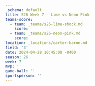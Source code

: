 ```yaml
---
_schema: default
title: S26 Week 7 - Lime vs Neon Pink
teams-score:
  - team: _teams/s26-lime-shock.md
    score:
  - team: _teams/s26-neon-pink.md
    score:
location: _locations/carter-baron.md
field: '3'
date: 2024-04-28 10:45:00 -0400
season: 26
week: 7
mvp: ''
game-ball: ''
sportsperson: ''
---
```

